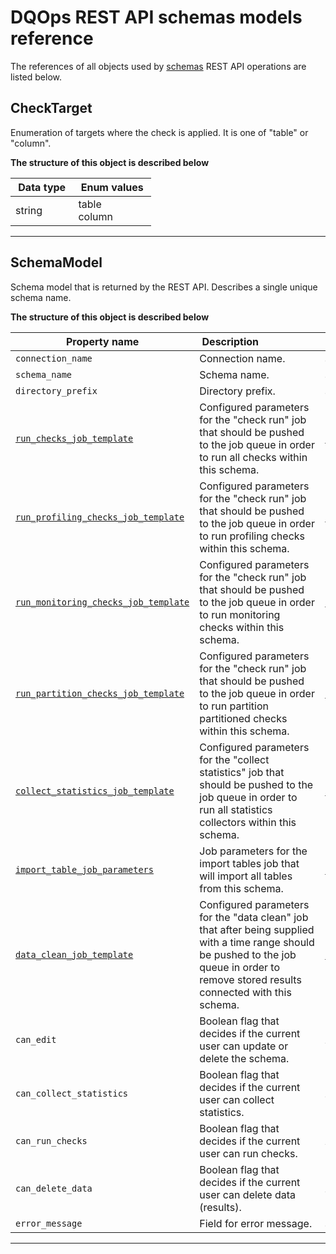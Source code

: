 # DQOps REST API schemas models reference
The references of all objects used by [schemas](/docs/client/operations/schemas.md) REST API operations are listed below.


## CheckTarget
Enumeration of targets where the check is applied. It is one of &quot;table&quot; or &quot;column&quot;.


**The structure of this object is described below**


|&nbsp;Data&nbsp;type&nbsp;|&nbsp;Enum&nbsp;values&nbsp;|
|-----------|-------------|
|string|table<br/>column<br/>|

___

## SchemaModel
Schema model that is returned by the REST API. Describes a single unique schema name.


**The structure of this object is described below**


|&nbsp;Property&nbsp;name&nbsp;|&nbsp;Description&nbsp;&nbsp;&nbsp;&nbsp;&nbsp;&nbsp;&nbsp;&nbsp;&nbsp;&nbsp;&nbsp;&nbsp;&nbsp;&nbsp;&nbsp;&nbsp;&nbsp;&nbsp;&nbsp;&nbsp;&nbsp;|&nbsp;Data&nbsp;type&nbsp;|
|---------------|---------------------------------|-----------|
|<span class="no-wrap-code">`connection_name`</span>|Connection name.|*string*|
|<span class="no-wrap-code">`schema_name`</span>|Schema name.|*string*|
|<span class="no-wrap-code">`directory_prefix`</span>|Directory prefix.|*string*|
|<span class="no-wrap-code">[`run_checks_job_template`](/docs/client/models/common.md#checksearchfilters)</span>|Configured parameters for the "check run" job that should be pushed to the job queue in order to run all checks within this schema.|*[CheckSearchFilters](/docs/client/models/common.md#checksearchfilters)*|
|<span class="no-wrap-code">[`run_profiling_checks_job_template`](/docs/client/models/common.md#checksearchfilters)</span>|Configured parameters for the "check run" job that should be pushed to the job queue in order to run profiling checks within this schema.|*[CheckSearchFilters](/docs/client/models/common.md#checksearchfilters)*|
|<span class="no-wrap-code">[`run_monitoring_checks_job_template`](/docs/client/models/common.md#checksearchfilters)</span>|Configured parameters for the "check run" job that should be pushed to the job queue in order to run monitoring checks within this schema.|*[CheckSearchFilters](/docs/client/models/common.md#checksearchfilters)*|
|<span class="no-wrap-code">[`run_partition_checks_job_template`](/docs/client/models/common.md#checksearchfilters)</span>|Configured parameters for the "check run" job that should be pushed to the job queue in order to run partition partitioned checks within this schema.|*[CheckSearchFilters](/docs/client/models/common.md#checksearchfilters)*|
|<span class="no-wrap-code">[`collect_statistics_job_template`](/docs/client/models/jobs.md#statisticscollectorsearchfilters)</span>|Configured parameters for the "collect statistics" job that should be pushed to the job queue in order to run all statistics collectors within this schema.|*[StatisticsCollectorSearchFilters](/docs/client/models/jobs.md#statisticscollectorsearchfilters)*|
|<span class="no-wrap-code">[`import_table_job_parameters`](/docs/client/models/jobs.md#importtablesqueuejobparameters)</span>|Job parameters for the import tables job that will import all tables from this schema.|*[ImportTablesQueueJobParameters](/docs/client/models/jobs.md#importtablesqueuejobparameters)*|
|<span class="no-wrap-code">[`data_clean_job_template`](/docs/client/models/jobs.md#deletestoreddataqueuejobparameters)</span>|Configured parameters for the "data clean" job that after being supplied with a time range should be pushed to the job queue in order to remove stored results connected with this schema.|*[DeleteStoredDataQueueJobParameters](/docs/client/models/jobs.md#deletestoreddataqueuejobparameters)*|
|<span class="no-wrap-code">`can_edit`</span>|Boolean flag that decides if the current user can update or delete the schema.|*boolean*|
|<span class="no-wrap-code">`can_collect_statistics`</span>|Boolean flag that decides if the current user can collect statistics.|*boolean*|
|<span class="no-wrap-code">`can_run_checks`</span>|Boolean flag that decides if the current user can run checks.|*boolean*|
|<span class="no-wrap-code">`can_delete_data`</span>|Boolean flag that decides if the current user can delete data (results).|*boolean*|
|<span class="no-wrap-code">`error_message`</span>|Field for error message.|*string*|


___

